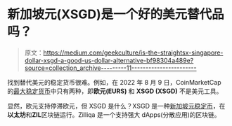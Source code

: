 # 新加坡元(XSGD)是一个好的美元替代品吗？

> 原文：<https://medium.com/geekculture/is-the-straightsx-singapore-dollar-xsgd-a-good-us-dollar-alternative-bf98304a489e?source=collection_archive---------11----------------------->

找到替代美元的稳定货币很难。例如，在 2022 年 8 月 9 日，CoinMarketCap 的[最大稳定货币](https://coinmarketcap.com/view/stablecoin/)中只有两种，即**欧元(EURS)** 和 **XSGD (XSGD)** 不是美元工具。

显然，欧元支持停滞欧元，但 XSGD 是什么？XSGD 是一种[新加坡元稳定币](https://www.straitsx.com/sg/xsgd)，在**以太坊**和**ZIL**区块链运行。Zilliqa 是一个支持强大 dApps(分散应用)的区块链。